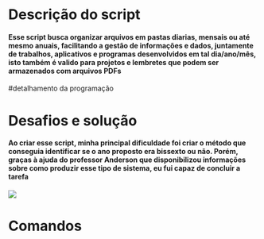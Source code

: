 # Descrição do script
#### Esse script busca organizar arquivos em pastas diarias, mensais ou até mesmo anuais, facilitando a gestão de informações e dados, juntamente de trabalhos, aplicativos e programas desenvolvidos em tal dia/ano/mês, isto também é valido para projetos e lembretes que podem ser armazenados com arquivos PDFs


#detalhamento da programação

# Desafios e solução
 #### Ao criar esse script, minha principal dificuldade foi criar o método que conseguia identificar se o ano proposto era bissexto ou não. Porém, graças à ajuda do professor Anderson que disponibilizou informações sobre como produzir esse tipo de sistema, eu fui capaz de concluir a tarefa


![](https://static.wikia.nocookie.net/outra-semana-no-cartoon-network-br/images/0/00/OQA.png/revision/latest?cb=20160209193717&path-prefix=pt-br)

# Comandos

